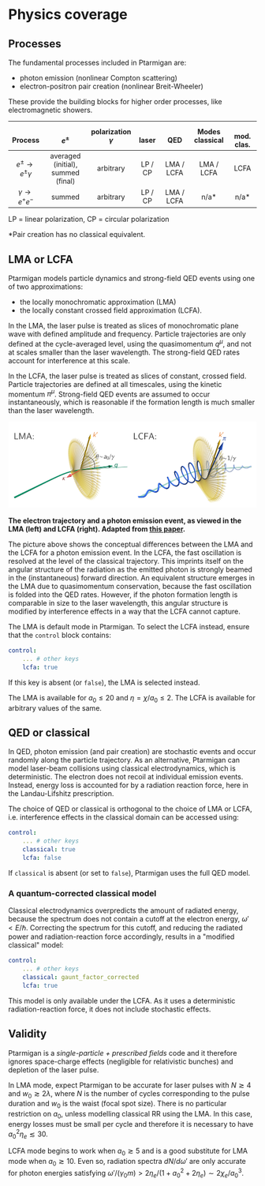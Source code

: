 # Physics coverage

## Processes

The fundamental processes included in Ptarmigan are:

* photon emission (nonlinear Compton scattering)
* electron-positron pair creation (nonlinear Breit-Wheeler)

These provide the building blocks for higher order processes, like electromagnetic showers.

| <br>Process |<br>$e^\pm$ | polarization<br>$\gamma$ | <br>laser | <br>QED | Modes<br>classical | <br>mod. clas. |
| :-: | :-: | :-: | :-: | :-: | :-: | :-: |
| $e^\pm \to e^\pm \gamma$ | averaged (initial),<br>summed (final) | arbitrary | LP / CP | LMA / LCFA | LMA / LCFA | LCFA |
| $\gamma \to e^+ e^-$ | summed | arbitrary | LP / CP | LMA / LCFA | n/a* | n/a* |

LP = linear polarization, CP = circular polarization

*Pair creation has no classical equivalent.

## LMA or LCFA

Ptarmigan models particle dynamics and strong-field QED events using one of two approximations:

* the locally monochromatic approximation (LMA)
* the locally constant crossed field approximation (LCFA).

In the LMA, the laser pulse is treated as slices of monochromatic plane wave with defined amplitude and frequency.
Particle trajectories are only defined at the cycle-averaged level, using the quasimomentum $q^\mu$, and not at scales smaller than the laser wavelength.
The strong-field QED rates account for interference at this scale.

In the LCFA, the laser pulse is treated as slices of constant, crossed field.
Particle trajectories are defined at all timescales, using the kinetic momentum $\pi^\mu$.
Strong-field QED events are assumed to occur instantaneously, which is reasonable if the formation length is much smaller than the laser wavelength.

<p align="center">
  <img src="lma_lcfa.png" alt="The electron trajectory and a photon emission event, as viewed in the LMA (left) and LCFA (right).">
  <figcaption align="left"><b>The electron trajectory and a photon emission event, as viewed in the LMA (left) and LCFA (right). Adapted from <a href="https://doi.org/10.1088/1367-2630/ac1bf6">this paper</a>.</b></figcaption>
</p>

The picture above shows the conceptual differences between the LMA and the LCFA for a photon emission event.
In the LCFA, the fast oscillation is resolved at the level of the classical trajectory.
This imprints itself on the angular structure of the radiation as the emitted photon is strongly beamed in the (instantaneous) forward direction.
An equivalent structure emerges in the LMA due to quasimomentum conservation, because the fast oscillation is folded into the QED rates.
However, if the photon formation length is comparable in size to the laser wavelength, this angular structure is modified by interference effects in a way that the LCFA cannot capture.

The LMA is default mode in Ptarmigan.
To select the LCFA instead, ensure that the `control` block contains:

```yaml
control:
    ... # other keys
    lcfa: true
```

If this key is absent (or `false`), the LMA is selected instead.

The LMA is available for $a_0 \leq 20$ and $\eta = \chi / a_0 \leq 2$.
The LCFA is available for arbitrary values of the same.

## QED or classical

In QED, photon emission (and pair creation) are stochastic events and occur randomly along the particle trajectory.
As an alternative, Ptarmigan can model laser-beam collisions using classical electrodynamics, which is deterministic.
The electron does not recoil at individual emission events.
Instead, energy loss is accounted for by a radiation reaction force, here in the Landau-Lifshitz prescription.

The choice of QED or classical is orthogonal to the choice of LMA or LCFA, i.e. interference effects in the classical domain can be accessed using:

```yaml
control:
    ... # other keys
    classical: true
    lcfa: false
```

If `classical` is absent (or set to `false`), Ptarmigan uses the full QED model.

### A quantum-corrected classical model

Classical electrodynamics overpredicts the amount of radiated energy, because the spectrum does not contain a cutoff at the electron energy, $\omega' < E / \hbar$.
Correcting the spectrum for this cutoff, and reducing the radiated power and radiation-reaction force accordingly, results in a "modified classical" model:

```yaml
control:
    ... # other keys
    classical: gaunt_factor_corrected
    lcfa: true
```

This model is only available under the LCFA.
As it uses a deterministic radiation-reaction force, it does not include stochastic effects.

## Validity

Ptarmigan is a *single-particle + prescribed fields* code and it therefore ignores space-charge effects (negligible for relativistic bunches) and depletion of the laser pulse.

In LMA mode, expect Ptarmigan to be accurate for laser pulses with $N \gtrsim 4$ and $w_0 \gtrsim 2 \lambda$, where $N$ is the number of cycles corresponding to the pulse duration and $w_0$ is the waist (focal spot size).
There is no particular restriction on $a_0$, unless modelling classical RR using the LMA.
In this case, energy losses must be small per cycle and therefore it is necessary to have $a_0^2 \eta_e \lesssim 30$.

LCFA mode begins to work when $a_0 \gtrsim 5$ and is a good substitute for LMA mode when $a_0 \gtrsim 10$.
Even so, radiation spectra $dN/d\omega'$ are only accurate for photon energies satisfying $\omega' / (\gamma_0 m) > 2 \eta_e / (1 + a_0^2 + 2 \eta_e) \sim 2 \chi_e / a_0^3$.
